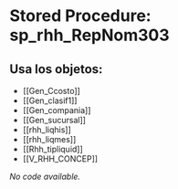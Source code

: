 # Stored Procedure: sp_rhh_RepNom303

## Usa los objetos:
- [[Gen_Ccosto]]
- [[Gen_clasif1]]
- [[Gen_compania]]
- [[Gen_sucursal]]
- [[rhh_liqhis]]
- [[rhh_liqmes]]
- [[Rhh_tipliquid]]
- [[V_RHH_CONCEP]]

*No code available.*
